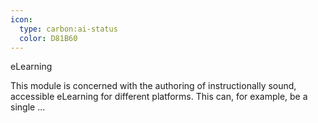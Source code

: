 ```yaml
---
icon:
  type: carbon:ai-status
  color: D81B60
---
```

eLearning

This module is concerned with the authoring of instructionally sound, accessible eLearning for different platforms. This can, for example, be a single ... 
